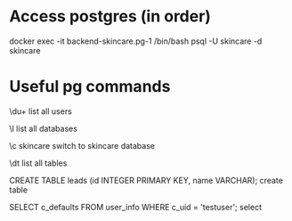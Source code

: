 # Access postgres (in order)
docker exec -it backend-skincare.pg-1 /bin/bash
psql -U skincare -d skincare

# Useful pg commands

\du+
list all users

\l 
list all databases

\c skincare
switch to skincare database

\dt 
list all tables

CREATE TABLE leads (id INTEGER PRIMARY KEY, name VARCHAR);
create table


SELECT c_defaults  FROM user_info WHERE c_uid = 'testuser';
select
